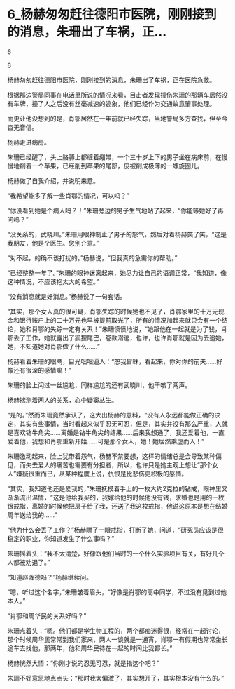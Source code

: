 # 6_杨赫匆匆赶往德阳市医院，刚刚接到的消息，朱珊出了车祸，正...

6

6

杨赫匆匆赶往德阳市医院，刚刚接到的消息，朱珊出了车祸，正在医院急救。

根据那边警局同事在电话里所说的情况来看，目击者发现撞伤朱珊的那辆车居然没有车牌，撞了人之后没有丝毫减速的迹象，他们已经作为交通故意肇事处理。

而更让他没想到的是，肖鄂居然在一年前就已经失踪，当地警局多方查找，但至今杳无音信。

杨赫走进病房。

朱珊已经醒了，头上胳膊上都缠着绷带，一个三十岁上下的男子坐在病床前，在慢慢地削着一个苹果，已经削到苹果的尾部，皮被削成极薄的一螺旋圈儿。

杨赫做了自我介绍，并说明来意。

“我希望能多了解一些肖鄂的情况，可以吗？”

“你没看到她是个病人吗？！”朱珊旁边的男子生气地站了起来，“你能等她好了再问吗？”

“没关系的，武晓川。”朱珊用眼神制止了男子的怒气，然后对着杨赫笑了笑，“这是我朋友，他是个医生。您别介意。”

“对不起，的确不该打扰的。”杨赫说，“但我真的急需你的帮助。”

“已经整整一年了。”朱珊的眼神迷离起来，她尽力让自己的语调正常，“我知道，像这种情况，不应该抱太大的希望。”

“没有消息就是好消息。”杨赫说了一句套话。

“其实，那个女人真的很可疑，肖鄂失踪的时候她也不见了，肖鄂家里的十万元现金和银行账户上的二十万元也早被提前取光了，所有的情况加起来就只会有一个结论，她和肖鄂的失踪一定有关系！”朱珊愤愤地说，“她跟他在一起就是为了钱，肖鄂丢了工作，她就露出了狐狸尾巴，卷款潜逃，也许，也许肖鄂就是因为去追她，她，不知道她对肖鄂做了什么……”

杨赫看着朱珊的眼睛，目光咄咄逼人：“恕我冒昧，看起来，你对你的前夫……好像还有很深的感情嘛！”

朱珊的脸上闪过一丝尴尬，同样尴尬的还有武晓川，他干咳了两声。

杨赫揣测着两人的关系，心中疑窦丛生。

“是的。”然而朱珊竟然承认了，这大出杨赫的意料，“没有人永远都能做正确的决定，其实有些事情，当时看起来似乎忍无可忍，但是，其实并没有那么严重，人就是喜欢钻牛角尖……离婚是钻牛角尖的结果……后来我想通了，我还爱着他，一直爱着他，我想和肖鄂重新开始……可是那个女人，她！她居然乘虚而入！”

朱珊激动起来，脸上犹带着怨气，杨赫不禁要想，这样的情绪总是会导致某种偏见，而失去爱人的痛苦也需要有分担者，所以，也许只是她主观上想让“那个女人”嫌疑很重而已，从某种程度上说，仇恨是比悲伤更积极的感情。

“其实，我知道他还是爱我的，”朱珊抚摸着手上的一枚大约2克拉的钻戒，眼神里又渐渐流出温情，“这是他给我买的，我嫁给他的时候他没有钱，求婚也是用的一枚银戒指，离婚的时候他把房子给了我，还送了我这枚戒指，他说这原本是想在结婚周年送给我的……”

“他为什么会丢了工作？”杨赫瞟了一眼戒指，打断了她，问道，“研究员应该是很稳定的职业，你知道发生了什么事吗？”

朱珊摇着头：“我不太清楚，好像跟他们当时的一个什么实验项目有关，有好几个人都被劝退了。”

“知道赵晖德吗？”杨赫继续问。

“嗯，听过这个名字，”朱珊皱着眉头，“好像是肖鄂的高中同学，不过没有见到过他本人。”

“肖鄂和周华民的关系好吗？”

朱珊点着头：“嗯。他们都是学生物工程的，两个都痴迷得很，经常在一起讨论，那个时候周华民常常到我们家来，两人一谈就是一通宵，肖鄂一有假期也常常坐长途车去找他，那两年，他和周华民待在一起的时间比我都长。”

杨赫恍然大悟：“你刚才说的忍无可忍，就是指这个吧？”

朱珊不好意思地点点头：“那时我太偏激了，其实想开了，其实根本没有什么的。”
